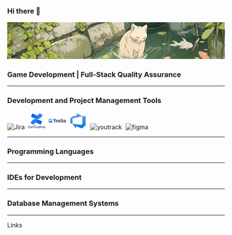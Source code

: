 ### Hi there 👋

[![Header](https://github.com/raccoonji/raccoonji/blob/main/Assets/header.jpg)](https://t.me/jewharji)

### Game Development | Full-Stack Quality Assurance 

---

### Development and Project Management Tools
<div>
	<img src="https://cdn.jsdelivr.net/gh/devicons/devicon/icons/jira/jira-original.svg" title="Jira" alt="Jira" width="40" height="40"/>&nbsp
	<img src="https://github.com/devicons/devicon/blob/v2.16.0/icons/confluence/confluence-original-wordmark.svg" title="Confluence" alt="Confluence" width="40" height="40"/>&nbsp
	<img src="https://github.com/devicons/devicon/blob/v2.16.0/icons/trello/trello-original-wordmark.svg" title="Trello" alt="Trello" width="40" height="40"/>&nbsp
	<img src="https://github.com/devicons/devicon/blob/v2.16.0/icons/azuredevops/azuredevops-original.svg" title="AzureDevOps" alt="AzureDevOps" width="40" height="40"/>&nbsp
	<img src="https://upload.wikimedia.org/wikipedia/commons/thumb/8/8d/YouTrack_Icon.svg/1024px-YouTrack_Icon.svg.png?20200803082248" title="youtrack" alt="youtrack" width="40" height="40"/>&nbsp
	<img src="https://cdn.jsdelivr.net/gh/devicons/devicon/icons/figma/figma-original.svg" title="figma" alt="figma" width="40" height="40"/>&nbsp
</div>

---

### Programming Languages
<div> </div>

---

### IDEs for Development
<div> </div>

---

### Database Management Systems 





---

Links